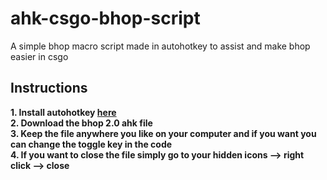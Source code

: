# ahk-csgo-bhop-script 
A simple bhop macro script made in autohotkey to assist and make bhop easier in csgo  
## Instructions   
**1. Install autohotkey [here](https://www.autohotkey.com/)**   
**2. Download the bhop 2.0 ahk file**   
**3. Keep the file anywhere you like on your computer and if you want you can change the toggle key in the code**   
**4. If you want to close the file simply go to your hidden icons --> right click --> close**  

